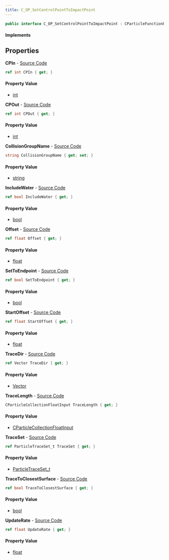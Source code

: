 ```yaml
---
title: C_OP_SetControlPointToImpactPoint
---
```


```csharp
public interface C_OP_SetControlPointToImpactPoint : CParticleFunctionPreEmission, CParticleFunctionOperator, CParticleFunction, ISchemaClass<CParticleFunction>, ISchemaClass<CParticleFunctionOperator>, ISchemaClass<CParticleFunctionPreEmission>, ISchemaClass<C_OP_SetControlPointToImpactPoint>, ISchemaField, ISchemaClass, INativeHandle
```

#### Implements

## Properties

**CPIn** - [Source Code](https://github.com/swiftly-solution/swiftlys2/blob/main/managed/src/SwiftlyS2.Generated/Schemas/Interfaces/C_OP_SetControlPointToImpactPoint.cs#L18)

```csharp
ref int CPIn { get; }
```

#### Property Value

- [int](https://learn.microsoft.com/dotnet/api/system.int32)

**CPOut** - [Source Code](https://github.com/swiftly-solution/swiftlys2/blob/main/managed/src/SwiftlyS2.Generated/Schemas/Interfaces/C_OP_SetControlPointToImpactPoint.cs#L16)

```csharp
ref int CPOut { get; }
```

#### Property Value

- [int](https://learn.microsoft.com/dotnet/api/system.int32)

**CollisionGroupName** - [Source Code](https://github.com/swiftly-solution/swiftlys2/blob/main/managed/src/SwiftlyS2.Generated/Schemas/Interfaces/C_OP_SetControlPointToImpactPoint.cs#L30)

```csharp
string CollisionGroupName { get; set; }
```

#### Property Value

- [string](https://learn.microsoft.com/dotnet/api/system.string)

**IncludeWater** - [Source Code](https://github.com/swiftly-solution/swiftlys2/blob/main/managed/src/SwiftlyS2.Generated/Schemas/Interfaces/C_OP_SetControlPointToImpactPoint.cs#L38)

```csharp
ref bool IncludeWater { get; }
```

#### Property Value

- [bool](https://learn.microsoft.com/dotnet/api/system.boolean)

**Offset** - [Source Code](https://github.com/swiftly-solution/swiftlys2/blob/main/managed/src/SwiftlyS2.Generated/Schemas/Interfaces/C_OP_SetControlPointToImpactPoint.cs#L26)

```csharp
ref float Offset { get; }
```

#### Property Value

- [float](https://learn.microsoft.com/dotnet/api/system.single)

**SetToEndpoint** - [Source Code](https://github.com/swiftly-solution/swiftlys2/blob/main/managed/src/SwiftlyS2.Generated/Schemas/Interfaces/C_OP_SetControlPointToImpactPoint.cs#L34)

```csharp
ref bool SetToEndpoint { get; }
```

#### Property Value

- [bool](https://learn.microsoft.com/dotnet/api/system.boolean)

**StartOffset** - [Source Code](https://github.com/swiftly-solution/swiftlys2/blob/main/managed/src/SwiftlyS2.Generated/Schemas/Interfaces/C_OP_SetControlPointToImpactPoint.cs#L24)

```csharp
ref float StartOffset { get; }
```

#### Property Value

- [float](https://learn.microsoft.com/dotnet/api/system.single)

**TraceDir** - [Source Code](https://github.com/swiftly-solution/swiftlys2/blob/main/managed/src/SwiftlyS2.Generated/Schemas/Interfaces/C_OP_SetControlPointToImpactPoint.cs#L28)

```csharp
ref Vector TraceDir { get; }
```

#### Property Value

- [Vector](/docs/api/shared/natives/vector)

**TraceLength** - [Source Code](https://github.com/swiftly-solution/swiftlys2/blob/main/managed/src/SwiftlyS2.Generated/Schemas/Interfaces/C_OP_SetControlPointToImpactPoint.cs#L22)

```csharp
CParticleCollectionFloatInput TraceLength { get; }
```

#### Property Value

- [CParticleCollectionFloatInput](/docs/api/shared/schemadefinitions/cparticlecollectionfloatinput)

**TraceSet** - [Source Code](https://github.com/swiftly-solution/swiftlys2/blob/main/managed/src/SwiftlyS2.Generated/Schemas/Interfaces/C_OP_SetControlPointToImpactPoint.cs#L32)

```csharp
ref ParticleTraceSet_t TraceSet { get; }
```

#### Property Value

- [ParticleTraceSet_t](/docs/api/shared/schemadefinitions/particletraceset_t)

**TraceToClosestSurface** - [Source Code](https://github.com/swiftly-solution/swiftlys2/blob/main/managed/src/SwiftlyS2.Generated/Schemas/Interfaces/C_OP_SetControlPointToImpactPoint.cs#L36)

```csharp
ref bool TraceToClosestSurface { get; }
```

#### Property Value

- [bool](https://learn.microsoft.com/dotnet/api/system.boolean)

**UpdateRate** - [Source Code](https://github.com/swiftly-solution/swiftlys2/blob/main/managed/src/SwiftlyS2.Generated/Schemas/Interfaces/C_OP_SetControlPointToImpactPoint.cs#L20)

```csharp
ref float UpdateRate { get; }
```

#### Property Value

- [float](https://learn.microsoft.com/dotnet/api/system.single)

